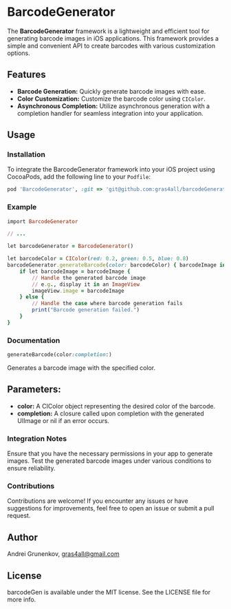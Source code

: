 # BarcodeGenerator

The **BarcodeGenerator** framework is a lightweight and efficient tool for generating barcode images in iOS applications. This framework provides a simple and convenient API to create barcodes with various customization options.

## Features

- **Barcode Generation:** Quickly generate barcode images with ease.
- **Color Customization:** Customize the barcode color using `CIColor`.
- **Asynchronous Completion:** Utilize asynchronous generation with a completion handler for seamless integration into your application.

## Usage

### Installation

To integrate the BarcodeGenerator framework into your iOS project using CocoaPods, add the following line to your `Podfile`:

```ruby
pod 'BarcodeGenerator', :git => 'git@github.com:gras4all/barcodeGenerator.git'
```

### Example
```ruby
import BarcodeGenerator

// ...

let barcodeGenerator = BarcodeGenerator()

let barcodeColor = CIColor(red: 0.2, green: 0.5, blue: 0.8)
barcodeGenerator.generateBarcode(color: barcodeColor) { barcodeImage in
    if let barcodeImage = barcodeImage {
        // Handle the generated barcode image
        // e.g., display it in an ImageView
        imageView.image = barcodeImage
    } else {
        // Handle the case where barcode generation fails
        print("Barcode generation failed.")
    }
}
```
### Documentation
```ruby
generateBarcode(color:completion:)
```
Generates a barcode image with the specified color.

## Parameters:
- **color:** A CIColor object representing the desired color of the barcode.
- **completion:** A closure called upon completion with the generated UIImage or nil if an error occurs.

### Integration Notes
Ensure that you have the necessary permissions in your app to generate images.
Test the generated barcode images under various conditions to ensure reliability.

### Contributions
Contributions are welcome! If you encounter any issues or have suggestions for improvements, feel free to open an issue or submit a pull request.

## Author
Andrei Grunenkov, gras4all@gmail.com

## License
barcodeGen is available under the MIT license. See the LICENSE file for more info.
